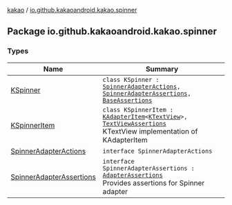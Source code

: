 [kakao](../index.md) / [io.github.kakaoandroid.kakao.spinner](./index.md)

## Package io.github.kakaoandroid.kakao.spinner

### Types

| Name | Summary |
|---|---|
| [KSpinner](-k-spinner/index.md) | `class KSpinner : `[`SpinnerAdapterActions`](-spinner-adapter-actions/index.md)`, `[`SpinnerAdapterAssertions`](-spinner-adapter-assertions/index.md)`, `[`BaseAssertions`](../io.github.kakaoandroid.kakao.common.assertions/-base-assertions/index.md) |
| [KSpinnerItem](-k-spinner-item/index.md) | `class KSpinnerItem : `[`KAdapterItem`](../io.github.kakaoandroid.kakao.list/-k-adapter-item/index.md)`<`[`KTextView`](../io.github.kakaoandroid.kakao.text/-k-text-view/index.md)`>, `[`TextViewAssertions`](../io.github.kakaoandroid.kakao.text/-text-view-assertions/index.md)<br>KTextView implementation of KAdapterItem |
| [SpinnerAdapterActions](-spinner-adapter-actions/index.md) | `interface SpinnerAdapterActions` |
| [SpinnerAdapterAssertions](-spinner-adapter-assertions/index.md) | `interface SpinnerAdapterAssertions : `[`AdapterAssertions`](../io.github.kakaoandroid.kakao.common.assertions/-adapter-assertions/index.md)<br>Provides assertions for Spinner adapter |

